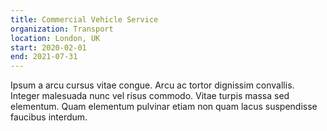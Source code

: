 ```yaml
---
title: Commercial Vehicle Service
organization: Transport
location: London, UK
start: 2020-02-01
end: 2021-07-31
---
```


Ipsum a arcu cursus vitae congue. Arcu ac tortor dignissim convallis. Integer malesuada nunc vel risus commodo. Vitae turpis massa sed elementum. Quam elementum pulvinar etiam non quam lacus suspendisse faucibus interdum.
